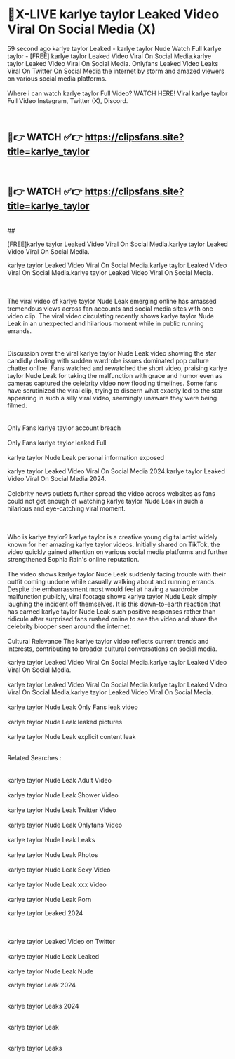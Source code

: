 # 🔴X-LIVE karlye taylor Leaked Video Viral On Social Media (X)<br>


59 second ago karlye taylor Leaked  - karlye taylor Nude  Watch Full karlye taylor - [FREE] karlye taylor Leaked Video Viral On Social Media.karlye taylor Leaked Video Viral On Social Media.   Onlyfans Leaked Video Leaks Viral On Twitter On Social Media the internet by storm and amazed viewers on various social media platforms. <br><br>
Where i can watch karlye taylor Full Video? WATCH HERE! Viral karlye taylor Full Video Instagram, Twitter (X), Discord. <br>


 <br>

##  🔴👉 WATCH ✅👉  <a href="https://clipsfans.site?title=karlye_taylor&ref=git">https://clipsfans.site?title=karlye_taylor</a> <br>
  <br>

##  🔴👉 WATCH ✅👉  <a href="https://clipsfans.site?title=karlye_taylor&ref=git">https://clipsfans.site?title=karlye_taylor</a> <br>
  <br>
  ##



[FREE]karlye taylor Leaked Video Viral On Social Media.karlye taylor Leaked Video Viral On Social Media. <br>

karlye taylor Leaked Video Viral On Social Media.karlye taylor Leaked Video Viral On Social Media.karlye taylor Leaked Video Viral On Social Media. <br>


  <br>

  <br>
The viral video of karlye taylor Nude Leak emerging online has amassed tremendous views across fan accounts and social media sites with one video clip. The viral video circulating recently shows karlye taylor Nude Leak in an unexpected and hilarious moment while in public running errands.<br>
<br>


<br>
Discussion over the viral karlye taylor Nude Leak video showing the star candidly dealing with sudden wardrobe issues dominated pop culture chatter online. Fans watched and rewatched the short video, praising karlye taylor Nude Leak for taking the malfunction with grace and humor even as cameras captured the celebrity video now flooding timelines. Some fans have scrutinized the viral clip, trying to discern what exactly led to the star appearing in such a silly viral video, seemingly unaware they were being filmed.<br>
<br>
<br> 
Only Fans karlye taylor account breach<br>
<br>
Only Fans karlye taylor leaked Full <br>
<br>
karlye taylor Nude Leak personal information exposed<br>

karlye taylor Leaked Video Viral On Social Media 2024.karlye taylor Leaked Video Viral On Social Media 2024. <br>
<br>
Celebrity news outlets further spread the video across websites as fans could not get enough of watching karlye taylor Nude Leak in such a hilarious and eye-catching viral moment.<br>
<br>

<br>
Who is karlye taylor? karlye taylor is a creative young digital artist widely known for her amazing karlye taylor videos. Initially shared on TikTok, the video quickly gained attention on various social media platforms and further strengthened Sophia Rain's online reputation.<br>
<br>
The video shows karlye taylor Nude Leak suddenly facing trouble with their outfit coming undone while casually walking about and running errands. Despite the embarrassment most would feel at having a wardrobe malfunction publicly, viral footage shows karlye taylor Nude Leak simply laughing the incident off themselves. It is this down-to-earth reaction that has earned karlye taylor Nude Leak such positive responses rather than ridicule after surprised fans rushed online to see the video and share the celebrity blooper seen around the internet.<br>
<br>
Cultural Relevance The karlye taylor video reflects current trends and interests, contributing to broader cultural conversations on social media.<br>

karlye taylor Leaked Video Viral On Social Media.karlye taylor Leaked Video Viral On Social Media.<br>
<br>
karlye taylor Leaked Video Viral On Social Media.karlye taylor Leaked Video Viral On Social Media.karlye taylor Leaked Video Viral On Social Media.<br>
<br>
karlye taylor Nude Leak Only Fans leak video<br>
<br>
karlye taylor Nude Leak leaked pictures<br>
<br>
karlye taylor Nude Leak explicit content leak<br>


<br>
Related Searches :<br>
<br>

<br>
karlye taylor Nude Leak Adult Video<br>
<br>
karlye taylor Nude Leak Shower Video<br>
<br>
karlye taylor Nude Leak Twitter Video<br>
<br>
karlye taylor Nude Leak Onlyfans Video<br>
<br>
karlye taylor Nude Leak Leaks<br>
<br>
karlye taylor Nude Leak Photos<br>

<br>
karlye taylor Nude Leak Sexy Video<br>
<br>
karlye taylor Nude Leak xxx Video<br>
<br>
karlye taylor Nude Leak Porn<br>

karlye taylor  Leaked 2024 <br> <br>
<br>

karlye taylor Leaked Video on Twitter <br>
<br>
karlye taylor Nude Leak Leaked<br>
<br>
karlye taylor Nude Leak Nude<br>


karlye taylor  Leak 2024 <br> <br>



karlye taylor  Leaks 2024 <br> <br>



 
karlye taylor  Leak<br> <br>



karlye taylor  Leaks<br> <br>





</p>




 



</p>










